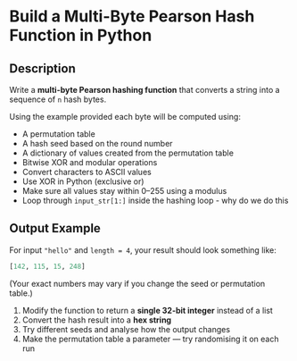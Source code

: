 # Build a Multi-Byte Pearson Hash Function in Python

## Description

Write a **multi-byte Pearson hashing function** that converts a string into a sequence of `n` hash bytes.

Using the example provided each byte will be computed using:

- A permutation table
- A hash seed based on the round number
- A dictionary of values created from the permutation table
- Bitwise XOR and modular operations
- Convert characters to ASCII values
- Use XOR in Python (exclusive or)
- Make sure all values stay within 0–255 using a modulus
- Loop through `input_str[1:]` inside the hashing loop - why do we do this

## Output Example

For input `"hello"` and `length = 4`, your result should look something like:

```python
[142, 115, 15, 248]
```

(Your exact numbers may vary if you change the seed or permutation table.)

1. Modify the function to return a **single 32-bit integer** instead of a list
2. Convert the hash result into a **hex string**
3. Try different seeds and analyse how the output changes
4. Make the permutation table a parameter — try randomising it on each run

